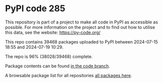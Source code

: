# PyPI code 285

This repository is part of a project to make all code in PyPI as accessible as possible. For more information 
on the project and to find out how to utilise this data, see the website: https://py-code.org/

This repo contains 39468 packages uploaded to PyPI between 
2024-07-15 18:55 and 2024-07-19 10:29.

The repo is 96% (38028/39468) complete.

Package contents can be found [in the code branch](https://github.com/pypi-data/pypi-mirror-285/tree/code/packages).

A browsable package list for all repositories [all packages here](https://py-code.org/repositories/pypi-mirror-285).


